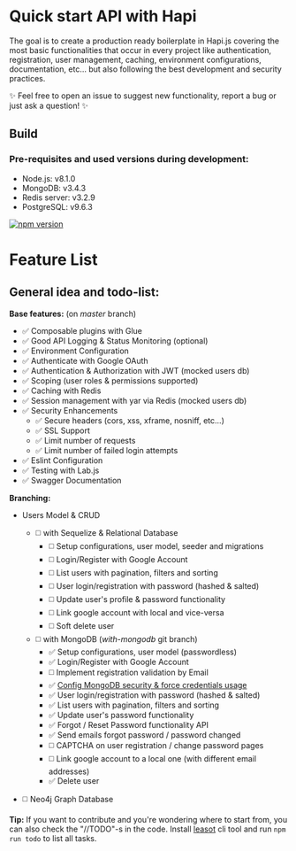 Quick start API with Hapi
===

The goal is to create a production ready boilerplate in Hapi.js covering the most basic functionalities that occur in every project like authentication, registration, user management, caching, environment configurations, documentation, etc... but also following the best development and security practices.

:sparkles: Feel free to open an issue to suggest new functionality, report a bug or just ask a question! :sparkles: 

## Build

### Pre-requisites and used versions during development:
- Node.js: v8.1.0
- MongoDB: v3.4.3
- Redis server: v3.2.9
- PostgreSQL: v9.6.3

[![npm version](https://badge.fury.io/js/npm.svg)](https://badge.fury.io/js/npm)


Feature List
===

## General idea and todo-list:

**Base features:** (on *master* branch)
* :white_check_mark: Composable plugins with Glue
* :white_check_mark: Good API Logging & Status Monitoring (optional)
* :white_check_mark: Environment Configuration
* :white_check_mark: Authenticate with Google OAuth
* :white_check_mark: Authentication & Authorization with JWT (mocked users db)
* :white_check_mark: Scoping (user roles & permissions supported)
* :white_check_mark: Caching with Redis
* :white_check_mark: Session management with yar via Redis (mocked users db)
* :white_check_mark: Security Enhancements
  - :white_check_mark: Secure headers (cors, xss, xframe, nosniff, etc...)
  - :white_check_mark: SSL Support
  - :white_check_mark: Limit number of requests
  - :white_check_mark: Limit number of failed login attempts
* :white_check_mark: Eslint Configuration
* :white_check_mark: Testing with Lab.js
* :white_check_mark: Swagger Documentation

**Branching:**
* Users Model & CRUD 
    - :white_medium_square: with Sequelize & Relational Database
        + :white_medium_square: Setup configurations, user model, seeder and migrations
        + :white_medium_square: Login/Register with Google Account
        + :white_medium_square: List users with pagination, filters and sorting
        + :white_medium_square: User login/registration with password (hashed & salted)
        + :white_medium_square: Update user's profile & password functionality
        + :white_medium_square: Link google account with local and vice-versa
        + :white_medium_square: Soft delete user
    - :white_medium_square: with MongoDB (*with-mongodb* git branch)
        + :white_check_mark: Setup configurations, user model (passwordless)
        + :white_check_mark: Login/Register with Google Account
        + :white_medium_square: Implement registration validation by Email
        + :white_check_mark: [Config MongoDB security & force credentials usage](http://gitlab.mentormate.bg/yulia.tenincheva/hapi-api-boilerplate/blob/with-mongodb/secure-mongodb-setup.md)
        + :white_check_mark: User login/registration with password (hashed & salted)
        + :white_check_mark: List users with pagination, filters and sorting
        + :white_check_mark: Update user's password functionality
        + :white_check_mark: Forgot / Reset Password functionality API
        + :white_check_mark: Send emails forgot password / password changed
        + :white_medium_square: CAPTCHA on user registration / change password pages
        + :white_medium_square: Link google account to a local one (with different email addresses)
        + :white_check_mark: Delete user
    
* :white_medium_square: Neo4j Graph Database

**Tip:** If you want to contribute and you're wondering where to start from, you can also check the "//TODO"-s in the code. Install [leasot](https://github.com/pgilad/leasot) cli tool and run `npm run todo` to list all tasks.
